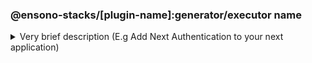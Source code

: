 ### @ensono-stacks/[plugin-name]:generator/executor name

<details>
<summary>Very brief description (E.g Add Next Authentication to your next application)</summary>
What does the generator/executor do?

## Prerequisites

Are there any prerequisites?

## Usage

```bash
nx @ensono-stacks/[plugin-name]:generator/executor --Option1 Option1Value --Option2 Option2Value
```

### Command line arguments

The following command line arguments are available:

| Option    | Description          | Type    | Accepted Values | Default        |
| --------- | -------------------- | ------- | --------------- | -------------- |
| --Option1 | Option 1 description | boolean | true/false      | true           |
| --Option2 | Option 2 description | string  |                 | default-string |

### Generator Output

##### What is the output of the above commands?

Will it create new files, will it manipulate existing ones?

```text title="Example of files being generated"
.
├── main folder created
│   ├── file which gets created
│   ├── second file which gets created
└── second folder created
```

</details>
